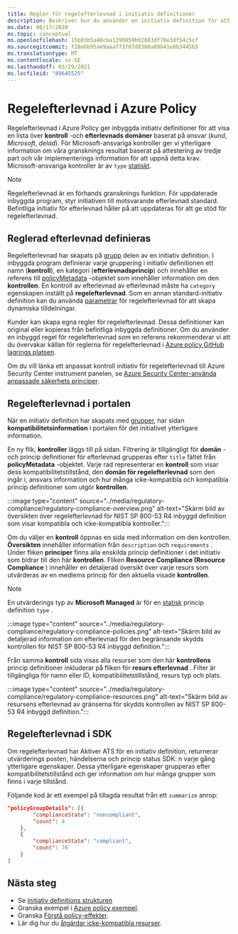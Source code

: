 ```yaml
---
title: Regler för regelefterlevnad i initiativ definitioner
description: Beskriver hur du använder en initiativ definition för att gruppera principer från en myndighets domän som Access Control, konfigurations hantering och andra.
ms.date: 08/17/2020
ms.topic: conceptual
ms.openlocfilehash: 15b03b5a40cba1290859b02883df70e3df54c5cf
ms.sourcegitcommit: f28ebb95ae9aaaff3f87d8388a09b41e0b3445b5
ms.translationtype: MT
ms.contentlocale: sv-SE
ms.lasthandoff: 03/29/2021
ms.locfileid: "89645525"
---
```

# <a name="regulatory-compliance-in-azure-policy"></a>Regelefterlevnad i Azure Policy

Regelefterlevnad i Azure Policy ger inbyggda initiativ definitioner för att visa en lista över **kontroll** -och **efterlevnads domäner** baserat på ansvar (_kund_, _Microsoft_, _delad_).
För Microsoft-ansvariga kontroller ger vi ytterligare information om våra gransknings resultat baserat på attestering av tredje part och vår implementerings information för att uppnå detta krav.
Microsoft-ansvariga kontroller är av `type` [statiskt](./definition-structure.md#type).

> [!NOTE]
> Regelefterlevnad är en förhands gransknings funktion. För uppdaterade inbyggda program, styr initiativen till motsvarande efterlevnad standard. Befintliga initiativ för efterlevnad håller på att uppdateras för att ge stöd för regelefterlevnad.

## <a name="regulatory-compliance-defined"></a>Reglerad efterlevnad definieras

Regelefterlevnad har skapats på [grupp](./initiative-definition-structure.md#policy-definition-groups) delen av en initiativ definition. I inbyggda program definierar varje gruppering i initiativ definitionen ett namn (**kontroll**), en kategori (**efterlevnadsprincip**) och innehåller en referens till [policyMetadata](./initiative-definition-structure.md#metadata-objects) -objektet som innehåller information om den **kontrollen**. En kontroll av efterlevnad av efterlevnad måste ha `category` egenskapen inställt på **regelefterlevnad**. Som en annan standard-initiativ definition kan du använda [parametrar](./initiative-definition-structure.md#parameters) för regelefterlevnad för att skapa dynamiska tilldelningar.

Kunder kan skapa egna regler för regelefterlevnad. Dessa definitioner kan original eller kopieras från befintliga inbyggda definitioner. Om du använder en inbyggd regel för regelefterlevnad som en referens rekommenderar vi att du övervakar källan för reglerna för regelefterlevnad i [Azure policy GitHub lagrings platsen](https://github.com/Azure/azure-policy/tree/master/built-in-policies/policySetDefinitions/Regulatory%20Compliance).

Om du vill länka ett anpassat kontroll initiativ för regelefterlevnad till Azure Security Center instrument panelen, se [Azure Security Center-använda anpassade säkerhets principer](../../../security-center/custom-security-policies.md).

## <a name="regulatory-compliance-in-portal"></a>Regelefterlevnad i portalen

När en initiativ definition har skapats med [grupper](./initiative-definition-structure.md#policy-definition-groups), har sidan **kompatibilitetsinformation** i portalen för det initiativet ytterligare information. 

En ny flik, **kontroller** läggs till på sidan. Filtrering är tillgängligt för **domän** -och princip definitioner för efterlevnad grupperas efter `title` fältet från **policyMetadata** -objektet. Varje rad representerar en **kontroll** som visar dess kompatibilitetstillstånd, den **domän för regelefterlevnad** som den ingår i, ansvars information och hur många icke-kompatibla och kompatibla princip definitioner som utgör **kontrollen**.

:::image type="content" source="../media/regulatory-compliance/regulatory-compliance-overview.png" alt-text="Skärm bild av översikten över regelefterlevnad för NIST SP 800-53 R4 inbyggd definition som visar kompatibla och icke-kompatibla kontroller.":::

Om du väljer en **kontroll** öppnas en sida med information om den kontrollen. **Översikten** innehåller information från `description` och `requirements` . Under fliken **principer** finns alla enskilda princip definitioner i det initiativ som bidrar till den här **kontrollen**. Fliken **Resource Compliance (Resource Compliance** ) innehåller en detaljerad översikt över varje resurs som utvärderas av en medlems princip för den aktuella visade **kontrollen**.

> [!NOTE]
> En utvärderings typ av **Microsoft Managed** är för en [statisk](./definition-structure.md#type) princip definition `type` .

:::image type="content" source="../media/regulatory-compliance/regulatory-compliance-policies.png" alt-text="Skärm bild av detaljerad information om efterlevnad för den begränsande skydds kontrollen för NIST SP 800-53 R4 inbyggd definition.":::

Från samma **kontroll** sida visas alla resurser som den här **kontrollens** princip definitioner inkluderar på fliken för **resurs efterlevnad** . Filter är tillgängliga för namn eller ID, kompatibilitetstillstånd, resurs typ och plats.

:::image type="content" source="../media/regulatory-compliance/regulatory-compliance-resources.png" alt-text="Skärm bild av resursens efterlevnad av gränserna för skydds kontrollen av NIST SP 800-53 R4 inbyggd definition.":::

## <a name="regulatory-compliance-in-sdk"></a>Regelefterlevnad i SDK

Om regelefterlevnad har Aktiver ATS för en initiativ definition, returnerar utvärderings posten, händelserna och princip status SDK: n varje gång ytterligare egenskaper. Dessa ytterligare egenskaper grupperas efter kompatibilitetstillstånd och ger information om hur många grupper som finns i varje tillstånd.

Följande kod är ett exempel på tillagda resultat från ett `summarize` anrop:

```json
"policyGroupDetails": [{
        "complianceState": "noncompliant",
        "count": 4
    },
    {
        "complianceState": "compliant",
        "count": 76
    }
]
```

## <a name="next-steps"></a>Nästa steg

- Se [initiativ definitions strukturen](./initiative-definition-structure.md)
- Granska exempel i [Azure policy exempel](../samples/index.md).
- Granska [Förstå policy-effekter](./effects.md).
- Lär dig hur du [åtgärdar icke-kompatibla resurser](../how-to/remediate-resources.md).
